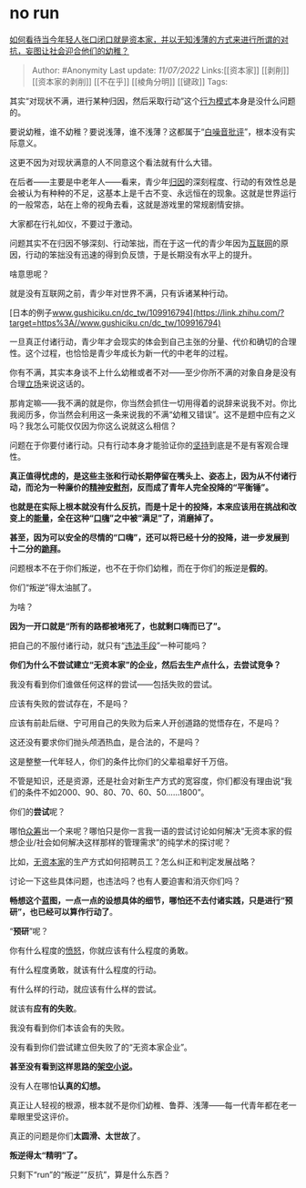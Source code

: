 # no run
[如何看待当今年轻人张口闭口就是资本家，并以无知浅薄的方式来进行所谓的对抗，妄图让社会迎合他们的幼稚？](https://www.zhihu.com/question/541030715/answer/2555888987)
> Author: #Anonymity
> Last update: *11/07/2022*
> Links:[[资本家]] [[剥削]] [[资本家的剥削]] [[不在乎]] [[棱角分明]] [[键政]]
> Tags:

其实“对现状不满，进行某种归因，然后采取行动”这个[行为模式](https://www.zhihu.com/search?q=%E8%A1%8C%E4%B8%BA%E6%A8%A1%E5%BC%8F&search_source=Entity&hybrid_search_source=Entity&hybrid_search_extra=%7B%22sourceType%22%3A%22answer%22%2C%22sourceId%22%3A2555888987%7D)本身是没什么问题的。

要说幼稚，谁不幼稚？要说浅薄，谁不浅薄？这都属于“[白噪音批评](https://www.zhihu.com/search?q=%E7%99%BD%E5%99%AA%E9%9F%B3%E6%89%B9%E8%AF%84&search_source=Entity&hybrid_search_source=Entity&hybrid_search_extra=%7B%22sourceType%22%3A%22answer%22%2C%22sourceId%22%3A2555888987%7D)”，根本没有实际意义。

这更不因为对现状满意的人不同意这个看法就有什么大错。

在后者——主要是中老年人——看来，青少年[归因](https://www.zhihu.com/search?q=%E5%BD%92%E5%9B%A0&search_source=Entity&hybrid_search_source=Entity&hybrid_search_extra=%7B%22sourceType%22%3A%22answer%22%2C%22sourceId%22%3A2555888987%7D)的深刻程度、行动的有效性总是会被认为有种种的不足，这基本上是千古不变、永远恒在的现象。这就是世界运行的一般常态，站在上帝的视角去看，这就是游戏里的常规剧情安排。

大家都在行礼如仪，不要过于激动。

问题其实不在归因不够深刻、行动笨拙，而在于这一代的青少年因为[互联网](https://www.zhihu.com/search?q=%E4%BA%92%E8%81%94%E7%BD%91&search_source=Entity&hybrid_search_source=Entity&hybrid_search_extra=%7B%22sourceType%22%3A%22answer%22%2C%22sourceId%22%3A2555888987%7D)的原因，行动的笨拙没有迅速的得到负反馈，于是长期没有水平上的提升。

啥意思呢？

就是没有互联网之前，青少年对世界不满，只有诉诸某种行动。

[日本的例子​www.gushiciku.cn/dc_tw/109916794](https://link.zhihu.com/?target=https%3A//www.gushiciku.cn/dc_tw/109916794)

一旦真正付诸行动，青少年才会现实的体会到自己主张的分量、代价和确切的合理性。这个过程，也恰恰是青少年成长为新一代的中老年的过程。

你有不满，其实本身谈不上什么幼稚或者不对——至少你所不满的对象自身是没有合理[立场](https://www.zhihu.com/search?q=%E7%AB%8B%E5%9C%BA&search_source=Entity&hybrid_search_source=Entity&hybrid_search_extra=%7B%22sourceType%22%3A%22answer%22%2C%22sourceId%22%3A2555888987%7D)来说这话的。

那肯定嘛——我不满的就是你，你当然会抓住一切用得着的说辞来说我不对。你比我阅历多，你当然会利用这一条来说我的不满“幼稚又错误”。这不是题中应有之义吗？我怎么可能仅仅因为你这么说就这么相信？

问题在于你要付诸行动。只有行动本身才能验证你的[坚持](https://www.zhihu.com/search?q=%E5%9D%9A%E6%8C%81&search_source=Entity&hybrid_search_source=Entity&hybrid_search_extra=%7B%22sourceType%22%3A%22answer%22%2C%22sourceId%22%3A2555888987%7D)到底是不是有客观合理性。

**真正值得忧虑的，是这些主张和行动长期停留在嘴头上、姿态上，因为从不付诸行动，而沦为一种廉价的[精神安慰剂](https://www.zhihu.com/search?q=%E7%B2%BE%E7%A5%9E%E5%AE%89%E6%85%B0%E5%89%82&search_source=Entity&hybrid_search_source=Entity&hybrid_search_extra=%7B%22sourceType%22%3A%22answer%22%2C%22sourceId%22%3A2555888987%7D)，反而成了青年人完全投降的“平衡锤”。**

**也就是在实际上根本就没有什么反抗，而是十足十的投降，本来应该用在挑战和改变上的[能量](https://www.zhihu.com/search?q=%E8%83%BD%E9%87%8F&search_source=Entity&hybrid_search_source=Entity&hybrid_search_extra=%7B%22sourceType%22%3A%22answer%22%2C%22sourceId%22%3A2555888987%7D)，全在这种“[口嗨](https://www.zhihu.com/search?q=%E5%8F%A3%E5%97%A8&search_source=Entity&hybrid_search_source=Entity&hybrid_search_extra=%7B%22sourceType%22%3A%22answer%22%2C%22sourceId%22%3A2555888987%7D)”之中被“满足”了，消磨掉了。**

**甚至，因为可以安全的尽情的“口嗨”，还可以将已经十分的投降，进一步发展到十二分的[跪拜](https://www.zhihu.com/search?q=%E8%B7%AA%E6%8B%9C&search_source=Entity&hybrid_search_source=Entity&hybrid_search_extra=%7B%22sourceType%22%3A%22answer%22%2C%22sourceId%22%3A2555888987%7D)。**

问题根本不在于你们叛逆，也不在于你们幼稚，而在于你们的叛逆是**假的**。

你们“叛逆”得太油腻了。

为啥？

**因为一开口就是“所有的路都被堵死了，也就剩口嗨而已了”。**

把自己的不服付诸行动，就只有“[违法手段](https://www.zhihu.com/search?q=%E8%BF%9D%E6%B3%95%E6%89%8B%E6%AE%B5&search_source=Entity&hybrid_search_source=Entity&hybrid_search_extra=%7B%22sourceType%22%3A%22answer%22%2C%22sourceId%22%3A2555888987%7D)”一种可能吗？

**你们为什么不尝试建立“无资本家”的企业，然后去生产点什么，去尝试竞争？**

我没有看到你们谁做任何这样的尝试——包括失败的尝试。

应该有失败的尝试存在，不是吗？

应该有前赴后继、宁可用自己的失败为后来人开创道路的觉悟存在，不是吗？

这还没有要求你们抛头颅洒热血，是合法的，不是吗？

这是整整一代年轻人，你们的条件比你们的父辈祖辈好千万倍。

不管是知识，还是资源，还是社会对新生产方式的宽容度，你们都没有理由说“我们的条件不如2000、90、80、70、60、50……1800”。

你们的**尝试**呢？

哪怕[众筹](https://www.zhihu.com/search?q=%E4%BC%97%E7%AD%B9&search_source=Entity&hybrid_search_source=Entity&hybrid_search_extra=%7B%22sourceType%22%3A%22answer%22%2C%22sourceId%22%3A2555888987%7D)出一个来呢？哪怕只是你一言我一语的尝试讨论如何解决“无资本家的假想企业/社会如何解决这样那样的管理需求”的纯学术的探讨呢？

比如，[无资本家](https://www.zhihu.com/search?q=%E6%97%A0%E8%B5%84%E6%9C%AC%E5%AE%B6&search_source=Entity&hybrid_search_source=Entity&hybrid_search_extra=%7B%22sourceType%22%3A%22answer%22%2C%22sourceId%22%3A2555888987%7D)的生产方式如何招聘员工？怎么纠正和判定发展战略？

讨论一下这些具体问题，也违法吗？也有人要迫害和消灭你们吗？

**畅想这个蓝图，一点一点的设想具体的细节，哪怕还不去付诸实践，只是进行“预研”，也已经可以算作行动了**。

“**预研**”呢？

你有什么程度的[愤怒](https://www.zhihu.com/search?q=%E6%84%A4%E6%80%92&search_source=Entity&hybrid_search_source=Entity&hybrid_search_extra=%7B%22sourceType%22%3A%22answer%22%2C%22sourceId%22%3A2555888987%7D)，你就应该有什么程度的勇敢。

有什么程度勇敢，就该有什么程度的行动。

有什么样的行动，就应该有什么样的尝试。

就该有**应有的失败**。

我没有看到你们本该会有的失败。

没有看到你们尝试建立但失败了的“无资本家企业”。

**甚至没有看到这样思路的[架空小说](https://www.zhihu.com/search?q=%E6%9E%B6%E7%A9%BA%E5%B0%8F%E8%AF%B4&search_source=Entity&hybrid_search_source=Entity&hybrid_search_extra=%7B%22sourceType%22%3A%22answer%22%2C%22sourceId%22%3A2555888987%7D)。**

没有人在哪怕**认真的幻想。**

真正让人轻视的根源，根本就不是你们幼稚、鲁莽、浅薄——每一代青年都在老一辈眼里受这评价。

真正的问题是你们**太圆滑、太世故**了。

**叛逆得太“精明”了。**

只剩下“run”的“叛逆”“反抗”，算是什么东西？
